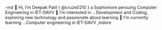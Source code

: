 -md
👋 Hi, I’m Deepak Patil { @cruze0210 } a Sophomore persuing Computer Engineering in IET-DAVV
👀 I’m interested in ...Development and Coding, exploring new technology and passionate about learning
🌱 I’m currently learning ...Computer engineering in IET-DAVV ,indore


<!---
DeepakkPatil/DeepakkPatil is a ✨ special ✨ repository because its `README.md` (this file) appears on your GitHub profile.
You can click the Preview link to take a look at your changes.
--->
